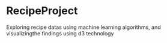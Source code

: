 # RecipeProject
Exploring recipe datas using machine learning algorithms, and visualizingthe findings using d3 technology
